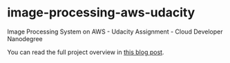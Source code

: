 # image-processing-aws-udacity
Image Processing System on AWS - Udacity Assignment - Cloud Developer Nanodegree

You can read the full project overview in [this blog post](https://vkontech.com/deploying-your-node-api-to-aws-using-elastic-beanstalk-demo-project/).

